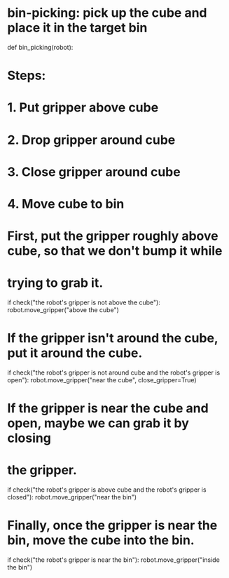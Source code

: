 

# bin-picking: pick up the cube and place it in the target bin
def bin_picking(robot):
  # Steps:
  #  1. Put gripper above cube
  #  2. Drop gripper around cube
  #  3. Close gripper around cube
  #  4. Move cube to bin
  # First, put the gripper roughly above cube, so that we don't bump it while
  # trying to grab it.
  if check("the robot's gripper is not above the cube"):
    robot.move_gripper("above the cube")
  # If the gripper isn't around the cube, put it around the cube.
  if check("the robot's gripper is not around cube and the robot's gripper is open"):
    robot.move_gripper("near the cube", close_gripper=True)
  # If the gripper is near the cube and open, maybe we can grab it by closing
  # the gripper.
  if check("the robot's gripper is above cube and the robot's gripper is closed"):
    robot.move_gripper("near the bin") 
  # Finally, once the gripper is near the bin, move the cube into the bin.
  if check("the robot's gripper is near the bin"):
    robot.move_gripper("inside the bin")